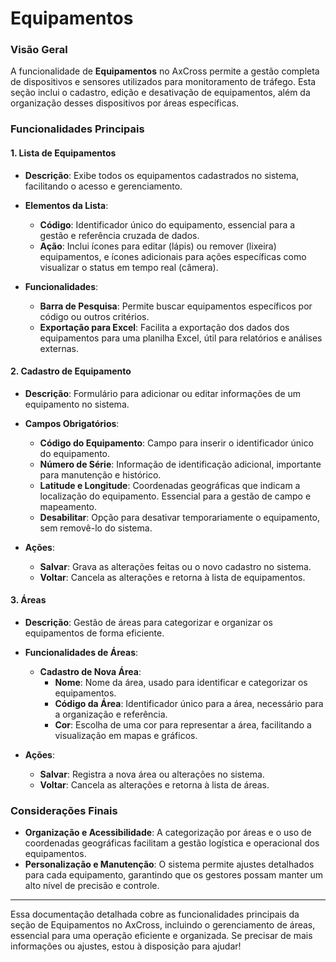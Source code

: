 

# Equipamentos 

### Visão Geral
A funcionalidade de **Equipamentos** no AxCross permite a gestão completa de dispositivos e sensores utilizados para monitoramento de tráfego. Esta seção inclui o cadastro, edição e desativação de equipamentos, além da organização desses dispositivos por áreas específicas.

### Funcionalidades Principais

#### 1. Lista de Equipamentos
- **Descrição**: Exibe todos os equipamentos cadastrados no sistema, facilitando o acesso e gerenciamento.
- **Elementos da Lista**:
    - **Código**: Identificador único do equipamento, essencial para a gestão e referência cruzada de dados.
    - **Ação**: Inclui ícones para editar (lápis) ou remover (lixeira) equipamentos, e ícones adicionais para ações específicas como visualizar o status em tempo real (câmera).

- **Funcionalidades**:
    - **Barra de Pesquisa**: Permite buscar equipamentos específicos por código ou outros critérios.
    - **Exportação para Excel**: Facilita a exportação dos dados dos equipamentos para uma planilha Excel, útil para relatórios e análises externas.

#### 2. Cadastro de Equipamento
- **Descrição**: Formulário para adicionar ou editar informações de um equipamento no sistema.
- **Campos Obrigatórios**:
    - **Código do Equipamento**: Campo para inserir o identificador único do equipamento.
    - **Número de Série**: Informação de identificação adicional, importante para manutenção e histórico.
    - **Latitude e Longitude**: Coordenadas geográficas que indicam a localização do equipamento. Essencial para a gestão de campo e mapeamento.
    - **Desabilitar**: Opção para desativar temporariamente o equipamento, sem removê-lo do sistema.

- **Ações**:
    - **Salvar**: Grava as alterações feitas ou o novo cadastro no sistema.
    - **Voltar**: Cancela as alterações e retorna à lista de equipamentos.

#### 3. Áreas
- **Descrição**: Gestão de áreas para categorizar e organizar os equipamentos de forma eficiente.
- **Funcionalidades de Áreas**:
    - **Cadastro de Nova Área**:
        - **Nome**: Nome da área, usado para identificar e categorizar os equipamentos.
        - **Código da Área**: Identificador único para a área, necessário para a organização e referência.
        - **Cor**: Escolha de uma cor para representar a área, facilitando a visualização em mapas e gráficos.

- **Ações**:
    - **Salvar**: Registra a nova área ou alterações no sistema.
    - **Voltar**: Cancela as alterações e retorna à lista de áreas.

### Considerações Finais
- **Organização e Acessibilidade**: A categorização por áreas e o uso de coordenadas geográficas facilitam a gestão logística e operacional dos equipamentos.
- **Personalização e Manutenção**: O sistema permite ajustes detalhados para cada equipamento, garantindo que os gestores possam manter um alto nível de precisão e controle.

---

Essa documentação detalhada cobre as funcionalidades principais da seção de Equipamentos no AxCross, incluindo o gerenciamento de áreas, essencial para uma operação eficiente e organizada. Se precisar de mais informações ou ajustes, estou à disposição para ajudar!